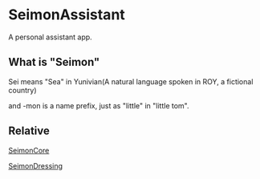 # SeimonAssistant

A personal assistant app.

## What is "Seimon"
Sei means "Sea" in Yunivian(A natural language spoken in ROY, a fictional country)

and -mon is a name prefix, just as "little" in "little tom".


## Relative
[SeimonCore](https://github.com/NBDatsuya/SeimonCore)

[SeimonDressing](https://github.com/NBDatsuya/SeimonDressing)
